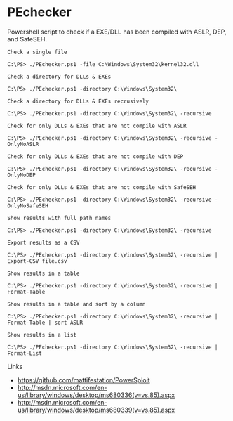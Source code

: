 PEchecker
=========

Powershell script to check if a EXE/DLL has been compiled with ASLR, DEP, and SafeSEH.

```
Check a single file

C:\PS> ./PEchecker.ps1 -file C:\Windows\System32\kernel32.dll
```
```
Check a directory for DLLs & EXEs

C:\PS> ./PEchecker.ps1 -directory C:\Windows\System32\
```
```
Check a directory for DLLs & EXEs recrusively

C:\PS> ./PEchecker.ps1 -directory C:\Windows\System32\ -recursive
```
```
Check for only DLLs & EXEs that are not compile with ASLR

C:\PS> ./PEchecker.ps1 -directory C:\Windows\System32\ -recursive -OnlyNoASLR
```
```
Check for only DLLs & EXEs that are not compile with DEP

C:\PS> ./PEchecker.ps1 -directory C:\Windows\System32\ -recursive -OnlyNoDEP
```
```
Check for only DLLs & EXEs that are not compile with SafeSEH

C:\PS> ./PEchecker.ps1 -directory C:\Windows\System32\ -recursive -OnlyNoSafeSEH
```
```
Show results with full path names

C:\PS> ./PEchecker.ps1 -directory C:\Windows\System32\ -recursive
```
```
Export results as a CSV

C:\PS> ./PEchecker.ps1 -directory C:\Windows\System32\ -recursive | Export-CSV file.csv
```
```
Show results in a table

C:\PS> ./PEchecker.ps1 -directory C:\Windows\System32\ -recursive | Format-Table
```
```
Show results in a table and sort by a column

C:\PS> ./PEchecker.ps1 -directory C:\Windows\System32\ -recursive | Format-Table | sort ASLR
```
```
Show results in a list

C:\PS> ./PEchecker.ps1 -directory C:\Windows\System32\ -recursive | Format-List
```
Links

* https://github.com/mattifestation/PowerSploit
* http://msdn.microsoft.com/en-us/library/windows/desktop/ms680336(v=vs.85).aspx
* http://msdn.microsoft.com/en-us/library/windows/desktop/ms680339(v=vs.85).aspx
